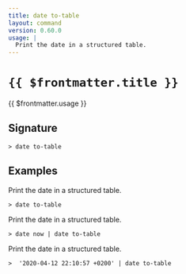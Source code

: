 ```yaml
---
title: date to-table
layout: command
version: 0.60.0
usage: |
  Print the date in a structured table.
---
```


# `{{ $frontmatter.title }}`

<div style='white-space: pre-wrap;'>{{ $frontmatter.usage }}</div>

## Signature

`> date to-table `

## Examples

Print the date in a structured table.

```shell
> date to-table
```

Print the date in a structured table.

```shell
> date now | date to-table
```

Print the date in a structured table.

```shell
>  '2020-04-12 22:10:57 +0200' | date to-table
```
